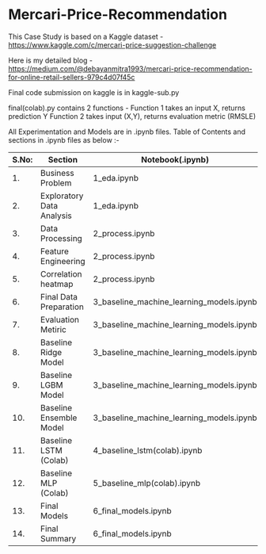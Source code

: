 # Mercari-Price-Recommendation

This Case Study is based on a Kaggle dataset - https://www.kaggle.com/c/mercari-price-suggestion-challenge

Here is my detailed blog - https://medium.com/@debayanmitra1993/mercari-price-recommendation-for-online-retail-sellers-979c4d07f45c

Final code submission on kaggle is in  kaggle-sub.py

final(colab).py contains 2 functions - 
  Function 1 takes an input X, returns prediction Y
  Function 2 takes input (X,Y), returns evaluation metric (RMSLE)

All Experimentation and Models are in .ipynb files. Table of Contents and sections in .ipynb files as below :- 

| S.No: | Section  | Notebook(.ipynb) |
| ----  | --------- | ------------- |
| 1.    | Business Problem|  1_eda.ipynb |
| 2.    | Exploratory Data Analysis|  1_eda.ipynb |
| 3.    | Data Processing|  2_process.ipynb |
| 4.    | Feature Engineering|  2_process.ipynb |
| 5.    | Correlation heatmap|  2_process.ipynb |
| 6.    | Final Data Preparation|  3_baseline_machine_learning_models.ipynb |
| 7.    | Evaluation Metiric|  3_baseline_machine_learning_models.ipynb |
| 8.    | Baseline Ridge Model|  3_baseline_machine_learning_models.ipynb |
| 9.    | Baseline LGBM Model|  3_baseline_machine_learning_models.ipynb |
| 10.    | Baseline Ensemble Model|  3_baseline_machine_learning_models.ipynb |
| 11.    | Baseline LSTM (Colab)|  4_baseline_lstm(colab).ipynb |
| 12.    | Baseline MLP (Colab)|  5_baseline_mlp(colab).ipynb |
| 13.    | Final Models|  6_final_models.ipynb |
| 14.    | Final Summary|  6_final_models.ipynb |


